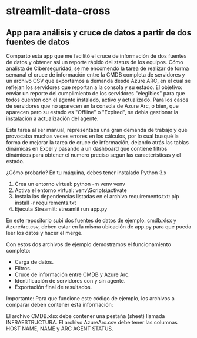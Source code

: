 # streamlit-data-cross
App para análisis y cruce de datos a partir de dos fuentes de datos
-------------------------------------------------------------------

Comparto esta app que me facilitó el cruce de información de dos fuentes de datos y obtener asi un reporte rápido del status de los equipos.
Cómo analista de Ciberseguridad, se me encomendó la tarea de realizar de forma semanal el cruce de información entre la CMDB completa de servidores y un archivo CSV que exportamos a demanda desde Azure ARC, en el cual se reflejan los servidores que reportan a la consola y su estado.
El objetivo: enviar un reporte del cumplimiento de los servidores "elegibles" para que todos cuenten con el agente instalado, activo y actualizado. 
Para los casos de servidores que no aparecen en la consola de Azure Arc, o bien, que aparecen pero su estado es "Offline" o "Expired", se debia gestionar la instalación a actualización del agente.

Esta tarea al ser manual, representaba una gran demanda de trabajo y que provocaba muchas veces errores en los cálculos, por lo cual busqué la forma de mejorar la tarea de cruce de información, dejando atrás las tablas dinámicas en Excel y pasando a un dashboard que contiene filtros dinámicos para obtener el numero preciso segun las caracteristicas y el estado.

¿Cómo probarlo?
En tu máquina, debes tener instalado Python 3.x
1. Crea un entorno virtual:
   python -m venv venv
2. Activa el entorno virtual:
   venv\Scripts\activate
3. Instala las dependencias listadas en el archivo requirements.txt:
   pip install -r requirements.txt
4. Ejecuta Streamlit:
   streamlit run app.py

En este repositorio subi dos fuentes de datos de ejemplo: cmdb.xlsx y AzureArc.csv, deben estar en la misma ubicación de app.py para que pueda leer los datos y hacer el merge.

Con estos dos archivos de ejemplo demostramos el funcionamiento completo:

- Carga de datos.
- Filtros.
- Cruce de información entre CMDB y Azure Arc.
- Identificación de servidores con y sin agente.
- Exportación final de resultados.

Importante:
Para que funcione este código de ejemplo, los archivos a comparar deben contener esta información:

El archivo CMDB.xlsx debe contener una pestaña (sheet) llamada INFRAESTRUCTURA.
El archivo AzureArc.csv debe tener las columnas HOST NAME, NAME y ARC AGENT STATUS.
